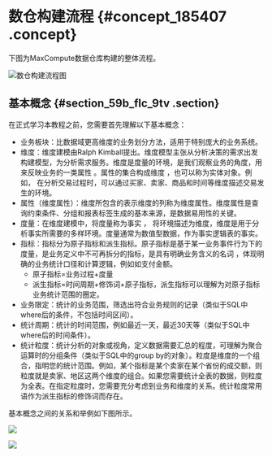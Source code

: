 # 数仓构建流程 {#concept_185407 .concept}

下图为MaxCompute数据仓库构建的整体流程。

![数仓构建流程图](http://static-aliyun-doc.oss-cn-hangzhou.aliyuncs.com/assets/img/159666/156799905659651_zh-CN.png)

## 基本概念 {#section_59b_flc_9tv .section}

在正式学习本教程之前，您需要首先理解以下基本概念：

-   业务板块：比数据域更高维度的业务划分方法，适用于特别庞大的业务系统。
-   维度：维度建模由Ralph Kimball提出。维度模型主张从分析决策的需求出发构建模型，为分析需求服务。维度是度量的环境，是我们观察业务的角度，用来反映业务的一类属性 。属性的集合构成维度 ，也可以称为实体对象。例如， 在分析交易过程时，可以通过买家、卖家、商品和时间等维度描述交易发生的环境。
-   属性（维度属性）：维度所包含的表示维度的列称为维度属性。维度属性是查询约束条件、分组和报表标签生成的基本来源，是数据易用性的关键。
-   度量：在维度建模中，将度量称为事实 ， 将环境描述为维度，维度是用于分析事实所需要的多样环境。度量通常为数值型数据，作为事实逻辑表的事实。
-   指标：指标分为原子指标和派生指标。原子指标是基于某一业务事件行为下的度量，是业务定义中不可再拆分的指标，是具有明确业务含义的名词 ，体现明确的业务统计口径和计算逻辑，例如如支付金额。
    -   原子指标=业务过程+度量
    -   派生指标=时间周期+修饰词+原子指标，派生指标可以理解为对原子指标业务统计范围的圈定。
-   业务限定：统计的业务范围，筛选出符合业务规则的记录（类似于SQL中where后的条件，不包括时间区间）。
-   统计周期：统计的时间范围，例如最近一天，最近30天等（类似于SQL中where后的时间条件）。
-   统计粒度：统计分析的对象或视角，定义数据需要汇总的程度，可理解为聚合运算时的分组条件（类似于SQL中的group by的对象）。粒度是维度的一个组合，指明您的统计范围。例如，某个指标是某个卖家在某个省份的成交额，则粒度就是卖家、地区这两个维度的组合。如果您需要统计全表的数据，则粒度为全表。在指定粒度时，您需要充分考虑到业务和维度的关系。统计粒度常用语作为派生指标的修饰词而存在。

基本概念之间的关系和举例如下图所示。

![](http://static-aliyun-doc.oss-cn-hangzhou.aliyuncs.com/assets/img/159666/156799905647282_zh-CN.png)

![](http://static-aliyun-doc.oss-cn-hangzhou.aliyuncs.com/assets/img/159666/156799905758877_zh-CN.png)

